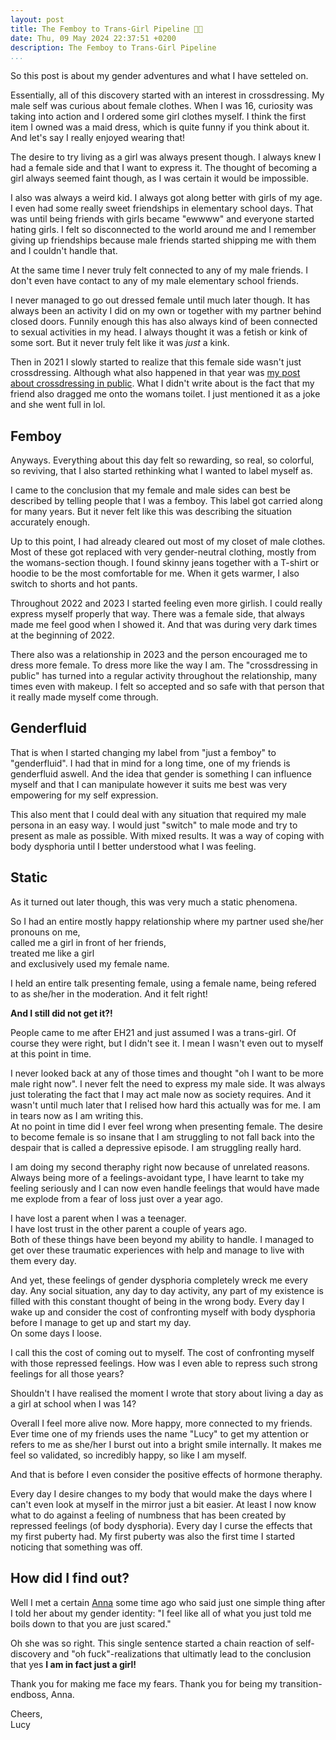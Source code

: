 ```yaml
---
layout: post
title: The Femboy to Trans-Girl Pipeline 🏳️‍⚧️
date: Thu, 09 May 2024 22:37:51 +0200
description: The Femboy to Trans-Girl Pipeline
...
```


So this post is about my gender adventures and what I have setteled on.

Essentially, all of this discovery started with an interest in crossdressing.
My male self was curious about female clothes.
When I was 16, curiosity was taking into action and I ordered some girl clothes myself.
I think the first item I owned was a maid dress, which is quite funny if you think about it.
And let's say I really enjoyed wearing that!

The desire to try living as a girl was always present though.
I always knew I had a female side and that I want to express it.
The thought of becoming a girl always seemed faint though, as I was certain it would be impossible.

I also was always a weird kid.
I always got along better with girls of my age.
I even had some really sweet friendships in elementary school days.
That was until being friends with girls became "ewwww" and everyone started hating girls.
I felt so disconnected to the world around me and I remember giving up friendships
because male friends started shipping me with them and I couldn't handle that.

At the same time I never truly felt connected to any of my male friends.
I don't even have contact to any of my male elementary school friends.

I never managed to go out dressed female until much later though.
It has always been an activity I did on my own or together with my partner behind closed doors.
Funnily enough this has also always kind of been connected to sexual activities in my head.
I always thought it was a fetish or kink of some sort.
But it never truly felt like it was *just* a kink.

Then in 2021 I slowly started to realize that this female side wasn't just crossdressing.
Although what also happened in that year was [my post about crossdressing in public](https://lucy.moe/2021-08-11_crossdressing-in-public.html).
What I didn't write about is the fact that my friend also dragged me onto the womans toilet.
I just mentioned it as a joke and she went full in lol.

## Femboy

Anyways.
Everything about this day felt so rewarding, so real, so colorful, so reviving,
that I also started rethinking what I wanted to label myself as.

I came to the conclusion that my female and male sides can best be described
by telling people that I was a femboy.
This label got carried along for many years.
But it never felt like this was describing the situation accurately enough.

Up to this point, I had already cleared out most of my closet of male clothes.
Most of these got replaced with very gender-neutral clothing, mostly from the womans-section though.
I found skinny jeans together with a T-shirt or hoodie to be the most comfortable for me.
When it gets warmer, I also switch to shorts and hot pants.

Throughout 2022 and 2023 I started feeling even more girlish.
I could really express myself properly that way.
There was a female side, that always made me feel good when I showed it.
And that was during very dark times at the beginning of 2022.

There also was a relationship in 2023 and the person encouraged me to dress more female.
To dress more like the way I am.
The "crossdressing in public" has turned into a regular activity throughout the relationship,
many times even with makeup.
I felt so accepted and so safe with that person that it really made myself come through.

## Genderfluid

That is when I started changing my label from "just a femboy" to "genderfluid".
I had that in mind for a long time, one of my friends is genderfluid aswell.
And the idea that gender is something I can influence myself
and that I can manipulate however it suits me best was very empowering for my self expression.

This also ment that I could deal with any situation that required my male persona in an easy way.
I would just "switch" to male mode and try to present as male as possible.
With mixed results.
It was a way of coping with body dysphoria until I better understood what I was feeling.

## Static

As it turned out later though, this was very much a static phenomena.

So I had an entire mostly happy relationship where my partner used she/her pronouns on me,<br>
called me a girl in front of her friends,<br>
treated me like a girl<br>
and exclusively used my female name.

I held an entire talk presenting female, using a female name, being refered to as she/her in the moderation.
And it felt right!

**And I still did not get it?!**

People came to me after EH21 and just assumed I was a trans-girl.
Of course they were right, but I didn't see it.
I mean I wasn't even out to myself at this point in time.

I never looked back at any of those times and thought "oh I want to be more male right now".
I never felt the need to express my male side.
It was always just tolerating the fact that I may act male now as society requires.
And it wasn't until much later that I relised how hard this actually was for me.
I am in tears now as I am writing this.<br>
At no point in time did I ever feel wrong when presenting female.
The desire to become female is so insane that I am struggling to not fall back into the despair that is called a depressive episode.
I am struggling really hard.

I am doing my second theraphy right now because of unrelated reasons.
Always being more of a feelings-avoidant type, I have learnt to take my feeling seriously
and I can now even handle feelings that would have made me explode from a fear of loss just over a year ago.

I have lost a parent when I was a teenager.<br>
I have lost trust in the other parent a couple of years ago.<br>
Both of these things have been beyond my ability to handle.
I managed to get over these traumatic experiences with help and manage to live with them every day.

And yet, these feelings of gender dysphoria completely wreck me every day.
Any social situation, any day to day activity, any part of my existence is filled with this constant thought of being in the wrong body.
Every day I wake up and consider the cost of confronting myself with body dysphoria before I manage to get up and start my day.<br>
On some days I loose.

I call this the cost of coming out to myself.
The cost of confronting myself with those repressed feelings.
How was I even able to repress such strong feelings for all those years?

Shouldn't I have realised the moment I wrote that story about living a day as a girl at school when I was 14?

Overall I feel more alive now.
More happy, more connected to my friends.
Ever time one of my friends uses the name "Lucy" to get my attention or refers to me as she/her
I burst out into a bright smile internally.
It makes me feel so validated, so incredibly happy, so like I am myself.

And that is before I even consider the positive effects of hormone theraphy.

Every day I desire changes to my body that would make the days
where I can't even look at myself in the mirror
just a bit easier.
At least I now know what to do against a feeling of numbness that has been created by repressed feelings (of body dysphoria).
Every day I curse the effects that my first puberty had.
My first puberty was also the first time I started noticing that something was off.

## How did I find out?

Well I met a certain [Anna](https://fef.moe) some time ago who said just one simple thing after I told her about my gender identity:
"I feel like all of what you just told me boils down to that you are just scared."

Oh she was so right.
This single sentence started a chain reaction of self-discovery and "oh fuck"-realizations
that ultimatly lead to the conclusion that yes **I am in fact just a girl!**

Thank you for making me face my fears.
Thank you for being my transition-endboss, Anna.

Cheers,<br>
Lucy
